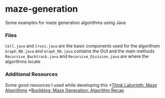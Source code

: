 # maze-generation
Some examples for maze generation algorithms using Java

### Files
`Cell.java` and `Cross.java` are the basic components used for the algorithsm
`Graph_RB.java` and `Graph_RD.java` contains the GUI and the main methods
`Recursive_Backtrack.java` and `Recursive_Division.java` are where the algorithms locate

### Additional Resources
Some good resources I used while developing this
*[Think Labyrinth: Maze Algorithms](http://www.astrolog.org/labyrnth/algrithm.htm "List of algorithms and description")
*[Buckblog: Maze Generation: Algorithm Recap](http://weblog.jamisbuck.org/2011/2/3/maze-generation-sidewinder-algorithm "More detailed explaination and some exmaple code (not in Java)")
